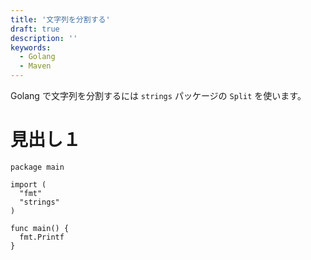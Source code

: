 ```yaml
---
title: '文字列を分割する'
draft: true
description: ''
keywords:
  - Golang
  - Maven
---
```


Golang で文字列を分割するには `strings` パッケージの `Split` を使います。

見出し１
====


```
package main

import (
  "fmt"
  "strings"
)

func main() {
  fmt.Printf
}
```

